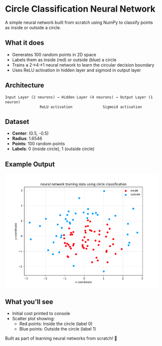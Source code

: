 # Circle Classification Neural Network

A simple neural network built from scratch using NumPy to classify points as inside or outside a circle.

## What it does

- Generates 100 random points in 2D space
- Labels them as inside (red) or outside (blue) a circle
- Trains a 2→4→1 neural network to learn the circular decision boundary
- Uses ReLU activation in hidden layer and sigmoid in output layer

## Architecture

```
Input Layer (2 neurons) → Hidden Layer (4 neurons) → Output Layer (1 neuron)
                ReLU activation              Sigmoid activation
```

## Dataset

- **Center**: (0.5, -0.5)
- **Radius**: 1.6546
- **Points**: 100 random points
- **Labels**: 0 (inside circle), 1 (outside circle)

## Example Output

![Dataset Visualization](./img.png)

## What you'll see

- Initial cost printed to console
- Scatter plot showing:
  - Red points: Inside the circle (label 0)
  - Blue points: Outside the circle (label 1)

Built as part of learning neural networks from scratch! 🧠
